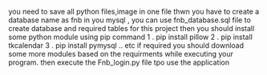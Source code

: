 you need to save all python files,image in one file 
thwn you have to create a database name as fnb in you mysql ,
you can use fnb_database.sql file to create database and required tables for this project 
then you should install some python module using pip command 
1 .   pip install pillow
2 .   pip install tkcalendar
3 .   pip install pymysql 
.. etc  if required you should download some more modules based on the requirments while executing your program.
then execute the Fnb_login.py  file tpo use the application 
